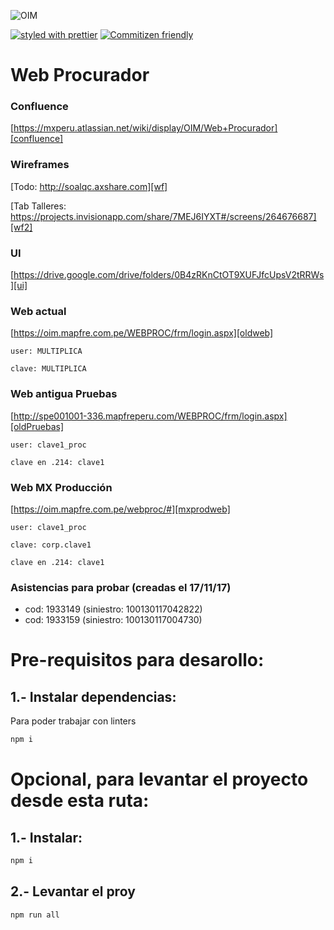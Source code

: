 ![OIM][logo]

[![styled with prettier](https://img.shields.io/badge/styled_with-prettier-ff69b4.svg)](https://github.com/prettier/prettier)
[![Commitizen friendly](https://img.shields.io/badge/commitizen-friendly-brightgreen.svg)](http://commitizen.github.io/cz-cli/)

# Web Procurador


### Confluence
[https://mxperu.atlassian.net/wiki/display/OIM/Web+Procurador][confluence]

### Wireframes

[Todo: http://soalqc.axshare.com][wf]

[Tab Talleres: https://projects.invisionapp.com/share/7MEJ6IYXT#/screens/264676687][wf2]

### UI
[https://drive.google.com/drive/folders/0B4zRKnCtOT9XUFJfcUpsV2tRRWs][ui]

### Web actual
[https://oim.mapfre.com.pe/WEBPROC/frm/login.aspx][oldweb]


`user: MULTIPLICA`

`clave: MULTIPLICA`

### Web antigua Pruebas

[http://spe001001-336.mapfreperu.com/WEBPROC/frm/login.aspx][oldPruebas]

`user: clave1_proc`

`clave en .214: clave1`

### Web MX Producción
[https://oim.mapfre.com.pe/webproc/#][mxprodweb]


`user: clave1_proc`

`clave: corp.clave1`

`clave en .214: clave1`

### Asistencias para probar (creadas el 17/11/17)
- cod: 1933149 (siniestro: 100130117042822)
- cod: 1933159 (siniestro: 100130117004730)

# Pre-requisitos para desarollo:
## 1.- Instalar dependencias:
Para poder trabajar con linters
```sh
npm i
```

# Opcional, para levantar el proyecto desde esta ruta:
## 1.- Instalar:
```sh
npm i
```

## 2.- Levantar el proy
```sh
npm run all
```

[logo]: https://oim.mapfre.com.pe/images/login-logo2.png
[confluence]: <https://mxperu.atlassian.net/wiki/display/OIM/Web+Procurador>
[wf]: <http://soalqc.axshare.com>
[ui]: <https://drive.google.com/drive/folders/0B4zRKnCtOT9XUFJfcUpsV2tRRWs>
[oldweb]: <https://oim.mapfre.com.pe/WEBPROC/frm/BandejaAsistencia.aspx>
[mxprodweb]: <https://oim.mapfre.com.pe/webproc/#>
[wf2]: <https://projects.invisionapp.com/share/7MEJ6IYXT#/screens/264676687>
[oldPruebas]: <http://spe001001-336.mapfreperu.com/WEBPROC/frm/login.aspx>
